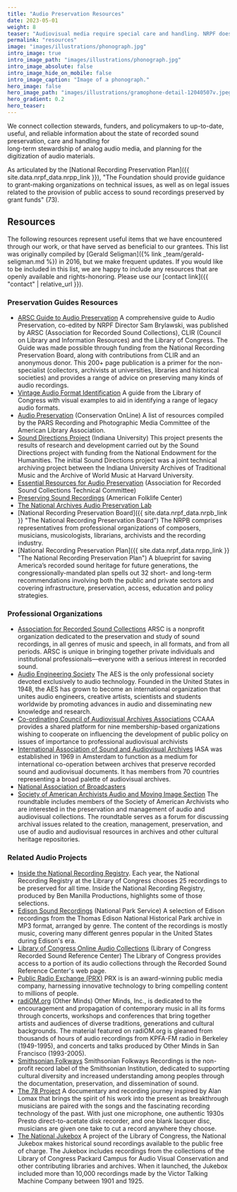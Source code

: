 ```yaml
---
title: "Audio Preservation Resources"
date: 2023-05-01
weight: 8
teaser: "Audiovisual media require special care and handling. NRPF does not directly preserve collections, but we can connect you to information that will help."
permalink: "resources"
image: "images/illustrations/phonograph.jpg"
intro_image: true
intro_image_path: "images/illustrations/phonograph.jpg"
intro_image_absolute: false
intro_image_hide_on_mobile: false
intro_image_caption: "Image of a phonograph."
hero_image: false
hero_image_path: "images/illustrations/gramophone-detail-12040507v.jpeg"
hero_gradient: 0.2
hero_teaser: 
---
```


We connect collection stewards, funders, and policymakers
to up-to-date, useful, and reliable information about
the state of recorded sound preservation, care and handling for  
long-term stewardship of analog audio media, and
planning for the digitization of audio materials.  

As articulated by the [National Recording Preservation Plan]({{ site.data.nrpf_data.nrpp_link }}), "The Foundation should provide guidance to grant-making organizations on technical issues, as well as on legal issues related to the provision of public access to sound recordings preserved by grant funds" (73).

## Resources

The following resources represent useful items that we have encountered through our work,
or that have served as beneficial to our grantees. This list was originally compiled by [Gerald Seligman]({% link _team/gerald-seligman.md %}) in 2016, but we make frequent updates. If you would like to be included in this list,
we are happy to include any resources that are openly available and rights-honoring. Please use our [contact link]({{ "contact" | relative_url }}).

### Preservation Guides Resources

* [ARSC Guide to Audio Preservation](https://www.clir.org/pubs/reports/pub164/) A comprehensive guide to Audio Preservation, co-edited by NRPF Director Sam Brylawski, was published by ARSC (Association for Recorded Sound Collections), CLIR (Council on Library and Information Resources) and the Library of Congress. The Guide was made possible through funding from the National Recording Preservation Board, along with contributions from CLIR and an anonymous donor. This 200+ page publication is a primer for the non-specialist (collectors, archivists at universities, libraries and historical societies) and provides a range of advice on preserving many kinds of audio recordings.
* [Vintage Audio Format Identification](https://www.loc.gov/programs/national-recording-preservation-plan/tools-and-resources/vintage-audio-formats-and-equiment-information/guide-to-vintage-audio-formats/) A guide from the Library of Congress with visual examples to aid in identifying a range of legacy audio formats.
* [Audio Preservation](http://cool.conservation-us.org/bytopic/audio/ "Audio Preservation") (Conservation OnLine) A list of resources compiled by the PARS Recording and Photographic Media Committee of the American Library Association.
* [Sound Directions Project](http://www.dlib.indiana.edu/projects/sounddirections/ "Sound Directions Project") (Indiana University) This project presents the results of research and development carried out by the Sound Directions project with funding from the National Endowment for the Humanities. The initial Sound Directions project was a joint technical archiving project between the Indiana University Archives of Traditional Music and the Archive of World Music at Harvard University.
* [Essential Resources for Audio Preservation](http://www.arsc-audio.org/pdf/ARSCTC_resources.pdf "Essential Resources for Audio Preservation") (Association for Recorded Sound Collections Technical Committee)
* [Preserving Sound Recordings](http://www.loc.gov/folklife/sos/preserve1.html "Preserving Sound Recordings") (American Folklife Center) 
* [The National Archives Audio Preservation Lab](http://www.archives.gov/preservation/products/definitions/audio-lab.html "The National Archives Audio Preservation Lab")
* [National Recording Preservation Board]({{ site.data.nrpf_data.nrpb_link }} "The National Recording Preservation Board") The NRPB comprises representatives from professional organizations of composers, musicians, musicologists, librarians, archivists and the recording industry.
* [National Recording Preservation Plan]({{ site.data.nrpf_data.nrpp_link }} "The National Recording Preservation Plan") A blueprint for saving America’s recorded sound heritage for future generations, the congressionally-mandated plan spells out 32 short- and long-term recommendations involving both the public and private sectors and covering infrastructure, preservation, access, education and policy strategies.

### Professional Organizations

* [Association for Recorded Sound Collections](http://www.arsc-audio.org/ "Association for Recorded Sound Collections") ARSC is a nonprofit organization dedicated to the preservation and study of sound recordings, in all genres of music and speech, in all formats, and from all periods. ARSC is unique in bringing together private individuals and institutional professionals—everyone with a serious interest in recorded sound.
* [Audio Engineering Society](http://www.aes.org/ "Audio Engineering Society") The AES is the only professional society devoted exclusively to audio technology. Founded in the United States in 1948, the AES has grown to become an international organization that unites audio engineers, creative artists, scientists and students worldwide by promoting advances in audio and disseminating new knowledge and research.
* [Co-ordinating Council of Audiovisual Archives Associations](http://ccaaa.org/ "Co-ordinating Council of Audiovisual Archives Associations") CCAAA provides a shared platform for nine membership-based organizations wishing to cooperate on influencing the development of public policy on issues of importance to professional audiovisual archivists
* [International Association of Sound and Audiovisual Archives](http://www.iasa-web.org/ "International Association of Sound and Audiovisual Archives (IASA)") IASA was established in 1969 in Amsterdam to function as a medium for international co-operation between archives that preserve recorded sound and audiovisual documents. It has members from 70 countries representing a broad palette of audiovisual archives.
* [National Association of Broadcasters](http://www.nab.org/radio/ "National Association of Broadcasters") 
* [Society of American Archivists Audio and Moving Image Section](http://www2.archivists.org/groups/recorded-sound-roundtable "Society of American Archivists Audio and Moving Image Section") The roundtable includes members of the Society of American Archivists who are interested in the preservation and management of audio and audiovisual collections. The roundtable serves as a forum for discussing archival issues related to the creation, management, preservation, and use of audio and audiovisual resources in archives and other cultural heritage repositories.

### Related Audio Projects

* [Inside the National Recording Registry](http://www.studio360.org/series/inside-national-recording-registry/ "Inside the National Recording Registry"). Each year, the National Recording Registry at the Library of Congress chooses 25 recordings to be preserved for all time. Inside the National Recording Registry, produced by Ben Manilla Productions, highlights some of those selections.
* [Edison Sound Recordings](http://www.nps.gov/edis/photosmultimedia/the-recording-archives.htm "Edison Sound Recordings") (National Park Service) A selection of Edison recordings from the Thomas Edison National Historical Park archive in MP3 format, arranged by genre. The content of the recordings is mostly music, covering many different genres popular in the United States during Edison&#039;s era.
* [Library of Congress Online Audio Collections](http://www.loc.gov/rr/record/onlinecollections.html "Online Audio Collections") (Library of Congress Recorded Sound Reference Center) The Library of Congress provides access to a portion of its audio collections through the Recorded Sound Reference Center&#039;s web page.
* [Public Radio Exchange (PRX)](http://www.prx.org/ "Public Radio Exchange") PRX is is an award-winning public media company, harnessing innovative technology to bring compelling content to millions of people.
* [radiOM.org](http://radiom.org/ "radiOM.org") (Other Minds) Other Minds, Inc., is dedicated to the encouragement and propagation of contemporary music in all its forms through concerts, workshops and conferences that bring together artists and audiences of diverse traditions, generations and cultural backgrounds. The material featured on radiOM.org is gleaned from thousands of hours of audio recordings from KPFA-FM radio in Berkeley (1949-1995), and concerts and talks produced by Other Minds in San Francisco (1993-2005).
* [Smithsonian Folkways](http://www.folkways.si.edu/ "Smithsonian Folkways") Smithsonian Folkways Recordings is the non-profit record label of the Smithsonian Institution, dedicated to supporting cultural diversity and increased understanding among peoples through the documentation, preservation, and dissemination of sound.
* [The 78 Project](http://the78project.com/ "The 78 Project") A documentary and recording journey inspired by Alan Lomax that brings the spirit of his work into the present as breakthrough musicians are paired with the songs and the fascinating recording technology of the past. With just one microphone, one authentic 1930s Presto direct-to-acetate disk recorder, and one blank lacquer disc, musicians are given one take to cut a record anywhere they choose.
* [The National Jukebox](http://www.loc.gov/jukebox/ "The National Jukebox") A project of the Library of Congress, the National Jukebox makes historical sound recordings available to the public free of charge. The Jukebox includes recordings from the collections of the Library of Congress Packard Campus for Audio Visual Conservation and other contributing libraries and archives. When it launched, the Jukebox included more than 10,000 recordings made by the Victor Talking Machine Company between 1901 and 1925.
